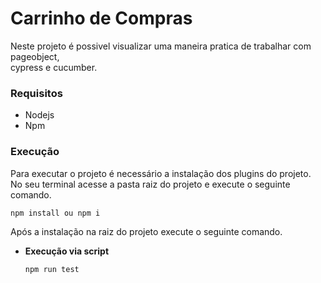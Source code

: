 # Carrinho de Compras

Neste projeto é possivel visualizar uma maneira pratica de trabalhar com pageobject, \
cypress e cucumber.

### Requisitos

* Nodejs
* Npm

### Execução

Para executar o projeto é necessário a instalação dos plugins do projeto. \
No seu terminal acesse a pasta raiz do projeto e execute o seguinte comando.

```
npm install ou npm i
```

Após a instalação na raiz do projeto execute o seguinte comando.

* **Execução via script**

    ```
    npm run test
    ```
